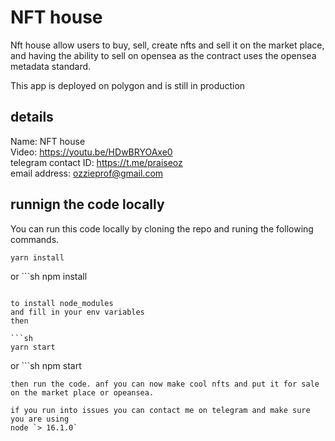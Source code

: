 # NFT house

Nft house allow users to buy, sell, create nfts and sell it on the market place, and having the ability to sell on opensea as the contract uses the opensea metadata standard.

This app is deployed on polygon and is still in production

## details

Name: NFT house  
Video: https://youtu.be/HDwBRYOAxe0  
telegram contact ID: https://t.me/praiseoz  
email address: ozzieprof@gmail.com

## runnign the code locally

You can run this code locally by cloning the repo and runing the following commands.

```sh
yarn install
```

or ```sh
npm install

````

to install node_modules
and fill in your env variables
then

```sh
yarn start
````

or ```sh
npm start

```
then run the code. anf you can now make cool nfts and put it for sale on the market place or opeansea.

if you run into issues you can contact me on telegram and make sure you are using
node `> 16.1.0`

```
